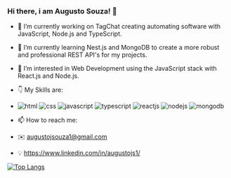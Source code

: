 ### Hi there, i am Augusto Souza! 👋


- 🔭 I’m currently working on TagChat creating automating software with JavaScript, Node.js and TypeScript.
- 🌱 I’m currently learning Nest.js and MongoDB to create a more robust and professional REST API's for my projects.
- 👀 I’m interested in Web Development using the JavaScript stack with React.js and Node.js.
- :point_down: My Skills are: 
- ![html](https://img.shields.io/badge/HTML5-E34F26?style=for-the-badge&logo=html5&logoColor=white) ![css](https://img.shields.io/badge/CSS3-1572B6?style=for-the-badge&logo=css3&logoColor=white) ![javascript](https://img.shields.io/badge/JavaScript-323330?style=for-the-badge&logo=javascript&logoColor=F7DF1E) ![typescript](https://img.shields.io/badge/TypeScript-007ACC?style=for-the-badge&logo=typescript&logoColor=white) ![reactjs](https://img.shields.io/badge/React-20232A?style=for-the-badge&logo=react&logoColor=61DAFB) ![nodejs](https://img.shields.io/badge/Node.js-339933?style=for-the-badge&logo=nodedotjs&logoColor=white) ![mongodb](https://img.shields.io/badge/MongoDB-white?style=for-the-badge&logo=mongodb&logoColor=4EA94B)

- 📫 How to reach me:
- :envelope: augustojsouza1@gmail.com
- :bulb: https://www.linkedin.com/in/augustojs1/

[![Top Langs](https://github-readme-stats.vercel.app/api/top-langs/?username=augustojs1)](https://github.com/augustojs1/github-readme-stats)


